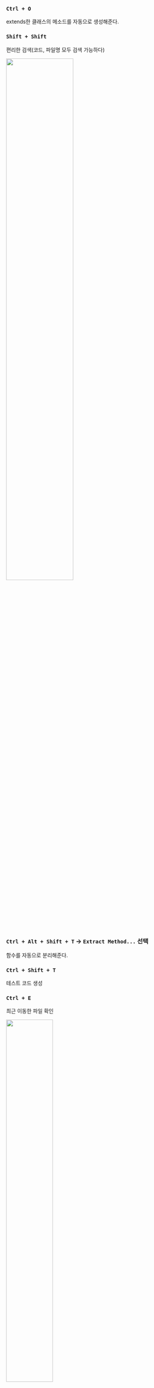 ### `Ctrl + O`

extends한 클래스의 메소드를 자동으로 생성해준다.

### `Shift + Shift`

편리한 검색(코드, 파일명 모두 검색 가능하다)

<img src=https://github.com/muyaaho/spring-mvc1/assets/76798969/e0ffe6dc-8ad8-422e-92ac-f32625698350 width="60%" height="60%"/><br>

### `Ctrl + Alt + Shift + T` → `Extract Method...` 선택

함수를 자동으로 분리해준다.

### `Ctrl + Shift + T`
테스트 코드 생성

### `Ctrl + E`
최근 이동한 파일 확인

<img src=https://github.com/muyaaho/spring-mvc1/assets/76798969/c4130e60-7253-46da-9272-b67774da98f4 width="50%" height="50%"/><br>

바로 엔터키 누르면 바로 직전에 있었던 파일로 이동할 수 있다.

### `Ctrl + Alt + N`
Inline
```java
    @Override
    public MyView process(HttpServletRequest request, HttpServletResponse response)
            throws ServletException, IOException {
        MyView myView = new MyView("/WEB-INF/views/new-form.jsp");
        return myView;
    }
```
```java
    @Override
    public MyView process(HttpServletRequest request, HttpServletResponse response)
            throws ServletException, IOException {
        return new MyView("/WEB-INF/views/new-form.jsp");
    }
```

### [`Ctrl + Alt + B`](https://www.jetbrains.com/help/idea/navigating-through-the-source-code.html#go_to_implementation)
구현체로 이동
![image](https://github.com/muyaaho/spring-mvc1/assets/76798969/0978b3fb-088b-4226-81b6-f8871f31037d)


-
<br><br><br><br><br><br><br>
https://www.jetbrains.com/help/idea/reference-keymap-win-default.html
